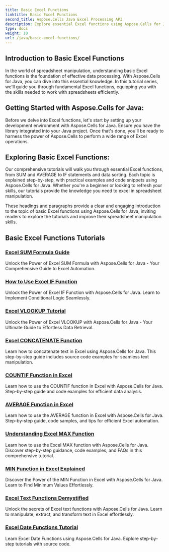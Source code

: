 ```yaml
---
title: Basic Excel Functions
linktitle: Basic Excel Functions
second_title: Aspose.Cells Java Excel Processing API
description: Explore essential Excel functions using Aspose.Cells for Java. Our tutorials cover the basics step-by-step. Get started with spreadsheet manipulation
type: docs
weight: 10
url: /java/basic-excel-functions/
---
```

## Introduction to Basic Excel Functions

In the world of spreadsheet manipulation, understanding basic Excel functions is the foundation of effective data processing. With Aspose.Cells for Java, you can dive into this essential knowledge. In this tutorial series, we'll guide you through fundamental Excel functions, equipping you with the skills needed to work with spreadsheets efficiently.

## Getting Started with Aspose.Cells for Java:

Before we delve into Excel functions, let's start by setting up your development environment with Aspose.Cells for Java. Ensure you have the library integrated into your Java project. Once that's done, you'll be ready to harness the power of Aspose.Cells to perform a wide range of Excel operations.

## Exploring Basic Excel Functions:

Our comprehensive tutorials will walk you through essential Excel functions, from SUM and AVERAGE to IF statements and data sorting. Each topic is explained step-by-step, with practical examples and code snippets using Aspose.Cells for Java. Whether you're a beginner or looking to refresh your skills, our tutorials provide the knowledge you need to excel in spreadsheet manipulation.

These headings and paragraphs provide a clear and engaging introduction to the topic of basic Excel functions using Aspose.Cells for Java, inviting readers to explore the tutorials and improve their spreadsheet manipulation skills.

## Basic Excel Functions Tutorials
### [Excel SUM Formula Guide](./excel-sum-formula-guide/)
Unlock the Power of Excel SUM Formula with Aspose.Cells for Java - Your Comprehensive Guide to Excel Automation.
### [How to Use Excel IF Function](./how-to-use-excel-if-function/)
Unlock the Power of Excel IF Function with Aspose.Cells for Java. Learn to Implement Conditional Logic Seamlessly.
### [Excel VLOOKUP Tutorial](./excel-vlookup-tutorial/)
Unlock the Power of Excel VLOOKUP with Aspose.Cells for Java - Your Ultimate Guide to Effortless Data Retrieval.
### [Excel CONCATENATE Function](./excel-concatenate-function/)
Learn how to concatenate text in Excel using Aspose.Cells for Java. This step-by-step guide includes source code examples for seamless text manipulation.
### [COUNTIF Function in Excel](./countif-function-in-excel/)
Learn how to use the COUNTIF function in Excel with Aspose.Cells for Java. Step-by-step guide and code examples for efficient data analysis.
### [AVERAGE Function in Excel](./average-function-in-excel/)
Learn how to use the AVERAGE function in Excel with Aspose.Cells for Java. Step-by-step guide, code samples, and tips for efficient Excel automation.
### [Understanding Excel MAX Function](./understanding-excel-max-function/)
Learn how to use the Excel MAX function with Aspose.Cells for Java. Discover step-by-step guidance, code examples, and FAQs in this comprehensive tutorial.
### [MIN Function in Excel Explained](./min-function-in-excel-explained/)
Discover the Power of the MIN Function in Excel with Aspose.Cells for Java. Learn to Find Minimum Values Effortlessly.
### [Excel Text Functions Demystified](./excel-text-functions-demystified/)
Unlock the secrets of Excel text functions with Aspose.Cells for Java. Learn to manipulate, extract, and transform text in Excel effortlessly.
### [Excel Date Functions Tutorial](./excel-date-functions-tutorial/)
Learn Excel Date Functions using Aspose.Cells for Java. Explore step-by-step tutorials with source code.